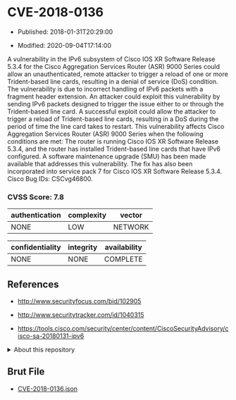 # CVE-2018-0136

- Published: 2018-01-31T20:29:00

- Modified: 2020-09-04T17:14:00

A vulnerability in the IPv6 subsystem of Cisco IOS XR Software Release 5.3.4 for the Cisco Aggregation Services Router (ASR) 9000 Series could allow an unauthenticated, remote attacker to trigger a reload of one or more Trident-based line cards, resulting in a denial of service (DoS) condition. The vulnerability is due to incorrect handling of IPv6 packets with a fragment header extension. An attacker could exploit this vulnerability by sending IPv6 packets designed to trigger the issue either to or through the Trident-based line card. A successful exploit could allow the attacker to trigger a reload of Trident-based line cards, resulting in a DoS during the period of time the line card takes to restart. This vulnerability affects Cisco Aggregation Services Router (ASR) 9000 Series when the following conditions are met: The router is running Cisco IOS XR Software Release 5.3.4, and the router has installed Trident-based line cards that have IPv6 configured. A software maintenance upgrade (SMU) has been made available that addresses this vulnerability. The fix has also been incorporated into service pack 7 for Cisco IOS XR Software Release 5.3.4. Cisco Bug IDs: CSCvg46800.

### CVSS Score: **7.8**

| authentication | complexity | vector |
| --- | --- | --- |
| NONE | LOW | NETWORK |

| confidentiality | integrity | availability |
| --- | --- | --- |
| NONE | NONE | COMPLETE |

## References

* http://www.securityfocus.com/bid/102905

* http://www.securitytracker.com/id/1040315

* https://tools.cisco.com/security/center/content/CiscoSecurityAdvisory/cisco-sa-20180131-ipv6

<details>
<summary>About this repository</summary> 

  This repository is part of the project [Live Hack CVE](https://github.com/Live-Hack-CVE). Main website can be found [www.live-hack.org](https://www.live-hack.org) 
  
  Made by [Sn0wAlice](https://github.com/Sn0wAlice) for the people that care about security and need to have a feed of the latest CVEs. Hope you enjoy it, don't forget to star the repo and follow me on [Twitter](https://twitter.com/Sn0wAlice) and [Github](https://github.com/Sn0wAlice). And that is my [personnal website](https://www.alice-snow.me/)

  - [Home Page](https://github.com/Live-Hack-CVE)
  - [Framework](https://github.com/Live-Hack-CVE/cve-framework)
  - [CVE database](https://github.com/Live-Hack-CVE/full_database)
  - [Changelog](https://github.com/Live-Hack-CVE/Changelog)
</details>

## Brut File

* [CVE-2018-0136.json](https://raw.githubusercontent.com/Live-Hack-CVE/full_database/main/cves/2018/CVE-2018-0136.json)

